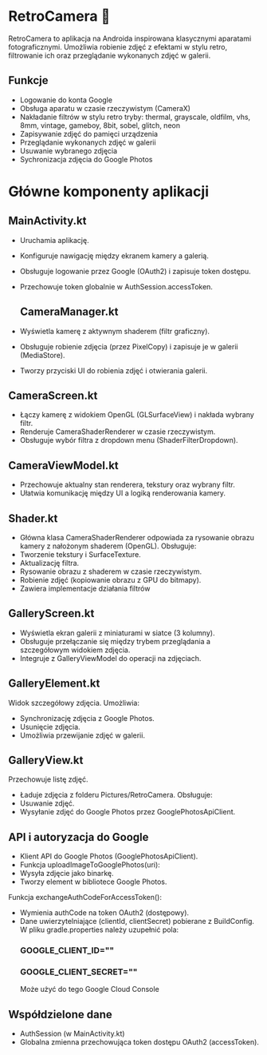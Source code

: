 # RetroCamera 📸

RetroCamera to aplikacja na Androida inspirowana klasycznymi aparatami fotograficznymi. Umożliwia robienie zdjęć z efektami w stylu retro, filtrowanie ich oraz przeglądanie wykonanych zdjęć w galerii.

## Funkcje
- Logowanie do konta Google 
- Obsługa aparatu w czasie rzeczywistym (CameraX)
- Nakładanie filtrów w stylu retro tryby:  thermal, grayscale, oldfilm, vhs, 8mm, vintage, gameboy, 8bit, sobel, glitch, neon
- Zapisywanie zdjęć do pamięci urządzenia
- Przeglądanie wykonanych zdjęć w galerii
- Usuwanie wybranego zdjęcia
- Sychronizacja zdjęcia do Google Photos

# Główne komponenty aplikacji
 ## MainActivity.kt
- Uruchamia aplikację.
- Konfiguruje nawigację między ekranem kamery a galerią.
- Obsługuje logowanie przez Google (OAuth2) i zapisuje token dostępu.
- Przechowuje token globalnie w AuthSession.accessToken.

  ## CameraManager.kt
- Wyświetla kamerę z aktywnym shaderem (filtr graficzny).
- Obsługuje robienie zdjęcia (przez PixelCopy) i zapisuje je w galerii (MediaStore).
- Tworzy przyciski UI do robienia zdjęć i otwierania galerii.

 ## CameraScreen.kt
- Łączy kamerę z widokiem OpenGL (GLSurfaceView) i nakłada wybrany filtr.
- Renderuje CameraShaderRenderer w czasie rzeczywistym.
- Obsługuje wybór filtra z dropdown menu (ShaderFilterDropdown).

 ## CameraViewModel.kt
- Przechowuje aktualny stan renderera, tekstury oraz wybrany filtr.
- Ułatwia komunikację między UI a logiką renderowania kamery.

 ## Shader.kt
- Główna klasa CameraShaderRenderer odpowiada za rysowanie obrazu kamery z nałożonym shaderem (OpenGL).
Obsługuje:
- Tworzenie tekstury i SurfaceTexture.
- Aktualizację filtra.
- Rysowanie obrazu z shaderem w czasie rzeczywistym.
- Robienie zdjęć (kopiowanie obrazu z GPU do bitmapy).
- Zawiera implementacje działania filtrów
 ## GalleryScreen.kt
- Wyświetla ekran galerii z miniaturami w siatce (3 kolumny).
- Obsługuje przełączanie się między trybem przeglądania a szczegółowym widokiem zdjęcia.
- Integruje z GalleryViewModel do operacji na zdjęciach.

 ## GalleryElement.kt
Widok szczegółowy zdjęcia. Umożliwia:
- Synchronizację zdjęcia z Google Photos.
- Usunięcie zdjęcia.
- Umożliwia przewijanie zdjęć w galerii.

 ## GalleryView.kt
Przechowuje listę zdjęć.
- Ładuje zdjęcia z folderu Pictures/RetroCamera.
Obsługuje:
- Usuwanie zdjęć.
- Wysyłanie zdjęć do Google Photos przez GooglePhotosApiClient.

## API i autoryzacja do Google
- Klient API do Google Photos (GooglePhotosApiClient).
- Funkcja uploadImageToGooglePhotos(uri):
- Wysyła zdjęcie jako binarkę.
- Tworzy element w bibliotece Google Photos.

Funkcja exchangeAuthCodeForAccessToken():
- Wymienia authCode na token OAuth2 (dostępowy).
- Dane uwierzytelniające (clientId, clientSecret) pobierane z BuildConfig.
  W pliku gradle.properties należy uzupełnić pola:
  ### GOOGLE_CLIENT_ID=""
  ### GOOGLE_CLIENT_SECRET=""
  Może użyć do tego Google Cloud Console

## Współdzielone dane
- AuthSession (w MainActivity.kt)
- Globalna zmienna przechowująca token dostępu OAuth2 (accessToken).

